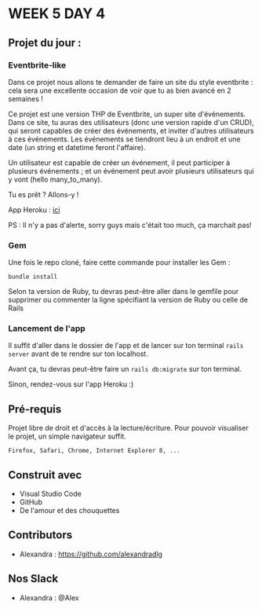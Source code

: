 # WEEK 5 DAY 4

## Projet du jour :

### Eventbrite-like

Dans ce projet nous allons te demander de faire un site du style eventbrite : cela sera une excellente occasion de voir que tu as bien avancé en 2 semaines !

Ce projet est une version THP de Eventbrite, un super site d'événements. Dans ce site, tu auras des utilisateurs (donc une version rapide d'un CRUD), qui seront capables de créer des événements, et inviter d'autres utilisateurs à ces événements. Les événements se tiendront lieu à un endroit et une date (un string et datetime feront l'affaire).

Un utilisateur est capable de créer un événement, il peut participer à plusieurs événements ; et un événement peut avoir plusieurs utilisateurs qui y vont (hello many_to_many).

Tu es prêt ? Allons-y !

App Heroku : <a href="https://afternoon-plains-99594.herokuapp.com/">ici</a>

PS : Il n'y a pas d'alerte, sorry guys mais c'était too much, ça marchait pas!

### Gem

Une fois le repo cloné, faire cette commande pour installer les Gem : 
```
bundle install
```

Selon ta version de Ruby, tu devras peut-être aller dans le gemfile pour supprimer ou commenter la ligne spécifiant la version de Ruby ou celle de Rails

### Lancement de l'app

Il suffit d'aller dans le dossier de l'app et de lancer sur ton terminal `rails server` avant de te rendre sur ton localhost.

Avant ça, tu devras peut-être faire un `rails db:migrate` sur ton terminal.

Sinon, rendez-vous sur l'app Heroku :)

## Pré-requis

Projet libre de droit et d'accès à la lecture/écriture. 
Pour pouvoir visualiser le projet, un simple navigateur suffit.


```
Firefox, Safari, Chrome, Internet Explorer 8, ...
```

## Construit avec

* Visual Studio Code
* GitHub
* De l'amour et des chouquettes


## Contributors

* Alexandra : https://github.com/alexandradlg

## Nos Slack

* Alexandra : @Alex
